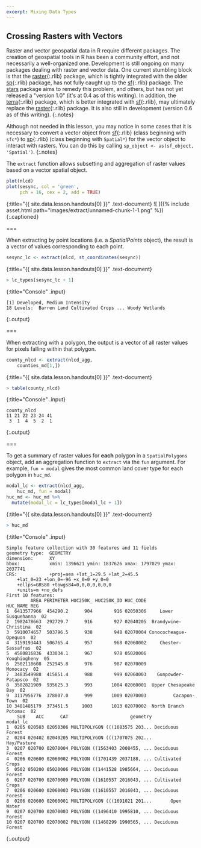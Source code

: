```yaml
---
excerpt: Mixing Data Types
---
```


## Crossing Rasters with Vectors

Raster and vector geospatial data in R require different packages. 
The creation of geospatial tools in R has been a community effort, and not
necessarily a well-organized one. Development is still ongoing on many packages
dealing with raster and vector data.
One current stumbling block is that the [raster](){:.rlib} package, which is tightly 
integrated with the older [sp](){:.rlib} package, has not fully caught up to the [sf](){:.rlib} package. 
The [stars](https://r-spatial.github.io/stars/) package aims to remedy this problem,
and others, but has not yet released a "version 1.0" (it's at 0.4 as of this
writing). In addition, the [terra](){:.rlib} package, which is better integrated with
[sf](){:.rlib}, may ultimately replace the [raster](){:.rlib} package. It is also still in
development (version 0.6 as of this writing).
{:.notes}

Although not needed in this lesson, you may notice in some cases that it is necessary to
convert a vector object from [sf](){:.rlib} (class beginning with `sfc*`) to [sp](){:.rlib}
(class beginning with `Spatial*`) for the vector object to interact with rasters.
You can do this by calling `sp_object <- as(sf_object, 'Spatial')`.
{:.notes}

The `extract` function allows subsetting and aggregation of raster values based
on a vector spatial object.



~~~r
plot(nlcd)
plot(sesync, col = 'green',
     pch = 16, cex = 2, add = TRUE)
~~~
{:title="{{ site.data.lesson.handouts[0] }}" .text-document}
![ ]({% include asset.html path="images/extract/unnamed-chunk-1-1.png" %})
{:.captioned}

===

When extracting by point locations (i.e. a *SpatialPoints* object), the result
is a vector of values corresponding to each point.



~~~r
sesync_lc <- extract(nlcd, st_coordinates(sesync))
~~~
{:title="{{ site.data.lesson.handouts[0] }}" .text-document}




~~~r
> lc_types[sesync_lc + 1]
~~~
{:title="Console" .input}


~~~
[1] Developed, Medium Intensity
18 Levels:  Barren Land Cultivated Crops ... Woody Wetlands
~~~
{:.output}


===

When extracting with a polygon, the output is a vector of all raster values for
pixels falling within that polygon.



~~~r
county_nlcd <- extract(nlcd_agg,
    counties_md[1,])
~~~
{:title="{{ site.data.lesson.handouts[0] }}" .text-document}




~~~r
> table(county_nlcd)
~~~
{:title="Console" .input}


~~~
county_nlcd
11 21 22 23 24 41 
 3  1  4  5  2  1 
~~~
{:.output}


===

To get a summary of raster values for **each** polygon in a `SpatialPolygons`
object, add an aggregation function to `extract` via the `fun` argument. For
example, `fun = modal` gives the most common land cover type for each polygon in
`huc_md`.



~~~r
modal_lc <- extract(nlcd_agg,
    huc_md, fun = modal)
huc_md <- huc_md %>%
  mutate(modal_lc = lc_types[modal_lc + 1])
~~~
{:title="{{ site.data.lesson.handouts[0] }}" .text-document}




~~~r
> huc_md
~~~
{:title="Console" .input}


~~~
Simple feature collection with 30 features and 11 fields
geometry type:  GEOMETRY
dimension:      XY
bbox:           xmin: 1396621 ymin: 1837626 xmax: 1797029 ymax: 2037741
CRS:            +proj=aea +lat_1=29.5 +lat_2=45.5 
    +lat_0=23 +lon_0=-96 +x_0=0 +y_0=0    
    +ellps=GRS80 +towgs84=0,0,0,0,0,0,0   
    +units=m +no_defs
First 10 features:
         AREA PERIMETER HUC250K_ HUC250K_ID HUC_CODE              HUC_NAME REG
1  6413577966  454290.2      904        916 02050306     Lower Susquehanna  02
2  1982478663  292729.7      916        927 02040205  Brandywine-Christina  02
3  5910074657  503796.5      938        948 02070004 Conococheague-Opequon  02
4  3159193443  506765.4      957        968 02060002     Chester-Sassafras  02
5  4580816836  433034.1      967        978 05020006          Youghiogheny  05
6  2502118608  252945.8      976        987 02070009              Monocacy  02
7  3483549988  415851.4      988        999 02060003    Gunpowder-Patapsco  02
8  3582821909  935625.3      993       1004 02060001  Upper Chesapeake Bay  02
9  3117956776  378807.0      999       1009 02070003          Cacapon-Town  02
10 3481485179  373451.5     1003       1013 02070002  North Branch Potomac  02
    SUB    ACC      CAT                       geometry         modal_lc
1  0205 020503 02050306 MULTIPOLYGON (((1683575 203... Deciduous Forest
2  0204 020402 02040205 MULTIPOLYGON (((1707075 202...      Hay/Pasture
3  0207 020700 02070004 POLYGON ((1563403 2008455, ... Deciduous Forest
4  0206 020600 02060002 POLYGON ((1701439 2037188, ... Cultivated Crops
5  0502 050200 05020006 POLYGON ((1441528 1985664, ... Deciduous Forest
6  0207 020700 02070009 POLYGON ((1610557 2016043, ... Cultivated Crops
7  0206 020600 02060003 POLYGON ((1610557 2016043, ... Deciduous Forest
8  0206 020600 02060001 MULTIPOLYGON (((1691021 201...       Open Water
9  0207 020700 02070003 POLYGON ((1496410 1995810, ... Deciduous Forest
10 0207 020700 02070002 POLYGON ((1468299 1990565, ... Deciduous Forest
~~~
{:.output}

